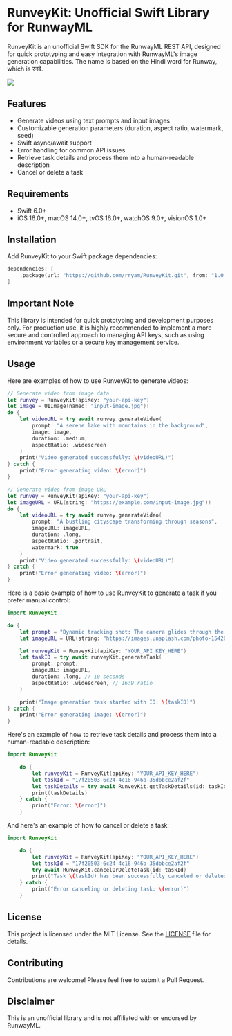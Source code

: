 # RunveyKit: Unofficial Swift Library for RunwayML

RunveyKit is an unofficial Swift SDK for the RunwayML REST API, designed for quick prototyping and easy integration with RunwayML's image generation capabilities. The name is based on the Hindi word for Runway, which is रनवे.

<a href="https://www.emergetools.com/app/example/ios/runveykit.RunveyKit/manual?utm_campaign=badge-data"><img src="https://img.shields.io/badge/dynamic/json?url=https%3A%2F%2Fwww.emergetools.com%2Fapi%2Fv2%2Fpublic_new_build%3FexampleId%3Drunveykit.RunveyKit%26platform%3Dios%26badgeOption%3Dversion_and_max_install_size%26buildType%3Dmanual&query=$.badgeMetadata&label=RunveyKit&logo=apple" /></a>

## Features

- Generate videos using text prompts and input images
- Customizable generation parameters (duration, aspect ratio, watermark, seed)
- Swift async/await support
- Error handling for common API issues
- Retrieve task details and process them into a human-readable description
- Cancel or delete a task

## Requirements

- Swift 6.0+
- iOS 16.0+, macOS 14.0+, tvOS 16.0+, watchOS 9.0+, visionOS 1.0+

## Installation

Add RunveyKit to your Swift package dependencies:

```swift
dependencies: [
    .package(url: "https://github.com/rryam/RunveyKit.git", from: "1.0.0")
]
```

## Important Note

This library is intended for quick prototyping and development purposes only. For production use, it is highly recommended to implement a more secure and controlled approach to managing API keys, such as using environment variables or a secure key management service.

## Usage

Here are examples of how to use RunveyKit to generate videos:

```swift
// Generate video from image data
let runvey = RunveyKit(apiKey: "your-api-key")
let image = UIImage(named: "input-image.jpg")!
do {
    let videoURL = try await runvey.generateVideo(
        prompt: "A serene lake with mountains in the background",
        image: image,
        duration: .medium,
        aspectRatio: .widescreen
    )
    print("Video generated successfully: \(videoURL)")
} catch {
    print("Error generating video: \(error)")
}

// Generate video from image URL
let runvey = RunveyKit(apiKey: "your-api-key")
let imageURL = URL(string: "https://example.com/input-image.jpg")!
do {
    let videoURL = try await runvey.generateVideo(
        prompt: "A bustling cityscape transforming through seasons",
        imageURL: imageURL,
        duration: .long,
        aspectRatio: .portrait,
        watermark: true
    )
    print("Video generated successfully: \(videoURL)")
} catch {
    print("Error generating video: \(error)")
}
```

Here is a basic example of how to use RunveyKit to generate a task if you prefer manual control:

```swift
import RunveyKit

do {
    let prompt = "Dynamic tracking shot: The camera glides through the iconic Shibuya Crossing in Tokyo at night, capturing the bustling intersection bathed in vibrant neon lights. Countless pedestrians cross the wide intersection as towering digital billboards illuminate the scene with colorful advertisements. The wet pavement reflects the dazzling lights, creating a cinematic urban atmosphere."
    let imageURL = URL(string: "https://images.unsplash.com/photo-1542051841857-5f90071e7989?q=80&w=3270&auto=format&fit=crop&ixlib=rb-4.0.3&ixid=M3wxMjA3fDB8MHxwaG90by1wYWdlfHx8fGVufDB8fHx8fA%3D%3D")!

    let runveyKit = RunveyKit(apiKey: "YOUR_API_KEY_HERE")
    let taskID = try await runveyKit.generateTask(
        prompt: prompt,
        imageURL: imageURL,
        duration: .long, // 10 seconds
        aspectRatio: .widescreen, // 16:9 ratio
    )

    print("Image generation task started with ID: \(taskID)")
} catch {
    print("Error generating image: \(error)")
}
```

Here's an example of how to retrieve task details and process them into a human-readable description:

```swift
import RunveyKit

    do {
        let runveyKit = RunveyKit(apiKey: "YOUR_API_KEY_HERE")
        let taskId = "17f20503-6c24-4c16-946b-35dbbce2af2f"
        let taskDetails = try await RunveyKit.getTaskDetails(id: taskId)
        print(taskDetails)
    } catch {
        print("Error: \(error)")
    }
```

And here's an example of how to cancel or delete a task:

```swift
import RunveyKit

    do {
        let runveyKit = RunveyKit(apiKey: "YOUR_API_KEY_HERE")
        let taskId = "17f20503-6c24-4c16-946b-35dbbce2af2f"
        try await RunveyKit.cancelOrDeleteTask(id: taskId)
        print("Task \(taskId) has been successfully canceled or deleted.")
    } catch {
        print("Error canceling or deleting task: \(error)")
    }
```

## License

This project is licensed under the MIT License. See the [LICENSE](LICENSE) file for details.

## Contributing

Contributions are welcome! Please feel free to submit a Pull Request.

## Disclaimer

This is an unofficial library and is not affiliated with or endorsed by RunwayML.
